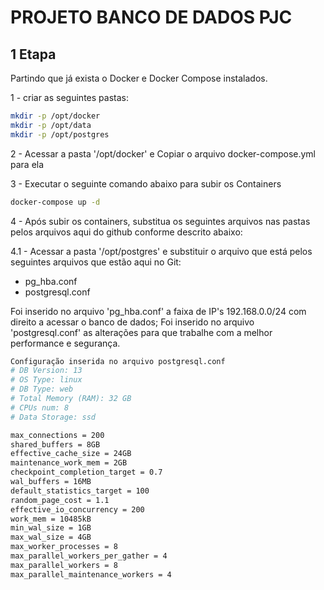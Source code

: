 # PROJETO BANCO DE DADOS PJC

## 1 Etapa

Partindo que já exista o Docker e Docker Compose instalados.


1 - criar as seguintes pastas:
```bash
mkdir -p /opt/docker
mkdir -p /opt/data
mkdir -p /opt/postgres

```
2 - Acessar a pasta '/opt/docker' e Copiar o arquivo docker-compose.yml para ela

3 - Executar o seguinte comando abaixo para subir os Containers
```bash
docker-compose up -d
```
4 - Após subir os containers, substitua os seguintes arquivos nas pastas pelos arquivos aqui do github conforme descrito abaixo:

4.1 - Acessar a pasta '/opt/postgres' e substituir o arquivo que está pelos seguintes arquivos que estão aqui no Git:

- pg_hba.conf
- postgresql.conf

Foi inserido no arquivo 'pg_hba.conf' a faixa de IP's 192.168.0.0/24 com direito a acessar o banco de dados;
Foi inserido no arquivo 'postgresql.conf' as alterações para que trabalhe com a melhor performance e segurança.

```bash
Configuração inserida no arquivo postgresql.conf
# DB Version: 13
# OS Type: linux
# DB Type: web
# Total Memory (RAM): 32 GB
# CPUs num: 8
# Data Storage: ssd

max_connections = 200
shared_buffers = 8GB
effective_cache_size = 24GB
maintenance_work_mem = 2GB
checkpoint_completion_target = 0.7
wal_buffers = 16MB
default_statistics_target = 100
random_page_cost = 1.1
effective_io_concurrency = 200
work_mem = 10485kB
min_wal_size = 1GB
max_wal_size = 4GB
max_worker_processes = 8
max_parallel_workers_per_gather = 4
max_parallel_workers = 8
max_parallel_maintenance_workers = 4
```



